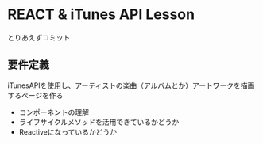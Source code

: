 # REACT & iTunes API Lesson

とりあえずコミット

## 要件定義

iTunesAPIを使用し、アーティストの楽曲（アルバムとか）アートワークを描画するページを作る

 - コンポーネントの理解
 - ライフサイクルメソッドを活用できているかどうか
 - Reactiveになっているかどうか